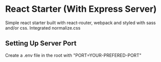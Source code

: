 # React Starter (With Express Server)

Simple react starter built with react-router, webpack and styled with sass and/or css. Integrated normalize.css

## Setting Up Server Port

Create a .env file in the root with "PORT=YOUR-PREFERED-PORT"